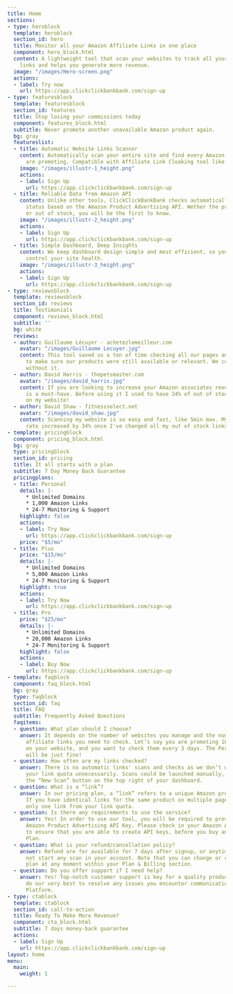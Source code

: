 ```yaml
---
title: Home
sections:
- type: heroblock
  template: heroblock
  section_id: hero
  title: Monitor all your Amazon Affiliate Links in one place
  component: hero_block.html
  content: A lightweight tool that scan your websites to track all your Amazon product's
    links and helps you generate more revenue.
  image: "/images/Hero-screen.png"
  actions:
  - label: Try now
    url: https://app.clickclickbankbank.com/sign-up
- type: featuresblock
  template: featuresblock
  section_id: features
  title: Stop losing your commissions today
  component: features_block.html
  subtitle: Never promote another unavailable Amazon product again.
  bg: gray
  featureslist:
  - title: Automatic Website Links Scanner
    content: Automatically scan your entire site and find every Amazon product you
      are promoting. Compatible with Affiliate Link Cloaking tool like AAWP or EasyAzon.
    image: "/images/illustr-1_height.png"
    actions:
    - label: Sign Up
      url: https://app.clickclickbankbank.com/sign-up
  - title: Reliable Data from Amazon API
    content: Unlike other tools, ClickClickBankBank checks automatically every product
      status based on the Amazon Product Advertising API. Wether the product is unavailable
      or out of stock, you will be the first to know.
    image: "/images/illustr-2_height.png"
    actions:
    - label: Sign Up
      url: https://app.clickclickbankbank.com/sign-up
  - title: Simple Dashboard, Deep Insights
    content: We keep dashboard design simple and most efficient, so you can quickly
      control your site health.
    image: "/images/illustr-3_height.png"
    actions:
    - label: Sign Up
      url: https://app.clickclickbankbank.com/sign-up
- type: reviewsblock
  template: reviewsblock
  section_id: reviews
  title: Testimonials
  component: reviews_block.html
  subtitle: ''
  bg: white
  reviews:
  - author: Guillaume Lécuyer - achetezlemeilleur.com
    avatar: "/images/Guillaume Lecuyer.jpg"
    content: This tool saved us a ton of time checking all our pages and our links
      to make sure our products were still available or relevant. We couldn't live
      without it.
  - author: David Harris - thepetsmaster.com
    avatar: "/images/david_harris.jpg"
    content: If you are looking to increase your Amazon associates revenues, this
      is a must-have. Before using it I used to have 24% of out of stock products
      on my website!
  - author: David Shaw - fitnessselect.net
    avatar: "/images/david_shaw.jpg"
    content: Scanning my website is so easy and fast, like 5min max. My Amazon conversion
      rate increased by 34% once I've changed all my out of stock links!
- template: pricingblock
  component: pricing_block.html
  bg: gray
  type: pricingblock
  section_id: pricing
  title: It all starts with a plan
  subtitle: 7 Day Money Back Guarantee
  pricingplans:
  - title: Personal
    details: |-
      * Unlimited Domains
      * 1,000 Amazon Links
      * 24-7 Monitoring & Support
    highlight: false
    actions:
    - label: Try Now
      url: https://app.clickclickbankbank.com/sign-up
    price: "$5/mo"
  - title: Plus
    price: "$15/mo"
    details: |-
      * Unlimited Domains
      * 5,000 Amazon Links
      * 24-7 Monitoring & Support
    highlight: true
    actions:
    - label: Try Now
      url: https://app.clickclickbankbank.com/sign-up
  - title: Pro
    price: "$25/mo"
    details: |-
      * Unlimited Domains
      * 20,000 Amazon Links
      * 24-7 Monitoring & Support
    highlight: false
    actions:
    - label: Buy Now
      url: https://app.clickclickbankbank.com/sign-up
- template: faqblock
  component: faq_block.html
  bg: gray
  type: faqblock
  section_id: faq
  title: FAQ
  subtitle: Frequently Asked Questions
  faqitems:
  - question: What plan should I choose?
    answer: It depends on the number of websites you manage and the number of Amazon
      affiliate links you need to check. Let’s say you are promoting 100 Amazon products
      on your website, and you want to check them every 3 days. The Personal plan
      will be just fine!
  - question: How often are my links checked?
    answer: There is no automatic links' scans and checks as we don’t want to use
      your link quota unnecessarily. Scans could be launched manually, clicking on
      the “New Scan” button on the top right of your dashboard.
  - question: What is a “link”?
    answer: In our pricing plan, a “link” refers to a unique Amazon product link.
      If you have identical links for the same product on multiple page, we will deduct
      only one link from your link quota.
  - question: Is there any requirements to use the service?
    answer: Yes! In order to use our tool, you will be required to provide your official
      Amazon Product Advertising API Key. Please check in your Amazon Affiliate Account
      to ensure that you are able to create API keys, before you buy any ClickClickBankBank
      Plan.
  - question: What is your refund/cancellation policy?
    answer: Refund are for available for 7 days after signup, or anytime if you did
      not start any scan in your account. Note that you can change or cancel your
      plan at any moment within your Plan & Billing section.
  - question: Do you offer support if I need help?
    answer: Yes! Top-notch customer support is key for a quality product, so we’ll
      do our very best to resolve any issues you encounter communicating via our Support
      Platform.
- type: ctablock
  template: ctablock
  section_id: call-to-action
  title: Ready To Make More Revenue?
  component: cta_block.html
  subtitle: 7 days money-back guarantee
  actions:
  - label: Sign Up
    url: https://app.clickclickbankbank.com/sign-up
layout: home
menu:
  main:
    weight: 1

---
```


